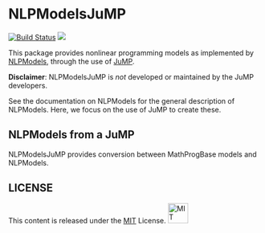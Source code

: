 # NLPModelsJuMP

[![Build
Status](https://travis-ci.org/JuliaSmoothOptimizers/NLPModelsJuMP.jl.svg?branch=master)](https://travis-ci.org/JuliaSmoothOptimizers/NLPModelsJuMP.jl)
[![](https://img.shields.io/badge/docs-stable-3f51b5.svg)](https://JuliaSmoothOptimizers.github.io/NLPModelsJuMP.jl/stable)

This package provides nonlinear programming models as implemented by
[NLPModels](https://github.com/JuliaSmoothOptimizers/NLPModels.jl), through the use of
[JuMP](https://github.com/JuliaOpt/JuMP.jl).

**Disclaimer**: NLPModelsJuMP is *not* developed or maintained by the JuMP developers.

See the documentation on NLPModels for the general description of NLPModels. Here, we
focus on the use of JuMP to create these.

## NLPModels from a JuMP

NLPModelsJuMP provides conversion between MathProgBase models and NLPModels.

## LICENSE

This content is released under the [MIT](http://opensource.org/licenses/MIT) License.
<a rel="license" href="http://opensource.org/licenses/MIT">
<img alt="MIT license" height="40" src="http://upload.wikimedia.org/wikipedia/commons/c/c3/License_icon-mit.svg" /></a>
